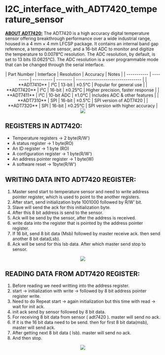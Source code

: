 # I2C_interface_with_ADT7420_temperature_sensor  
**<ins>ABOUT ADT7420:</ins>**
The ADT7420 is a high accuracy digital temperature sensor offering breakthrough performance over a wide industrial range, housed in a 4 mm × 4 mm LFCSP package. It contains an internal band gap reference, a temperature sensor, and a 16-bit ADC to monitor and digitize the temperature to 0.0078°C resolution. The ADC resolution, by default, is set to 13 bits (0.0625°C). The ADC resolution is a user programmable mode that can be changed through the serial interface.  
<div align="center">
| Part Number | Interface | Resolution | Accuracy | Notes                             |
| ----------- | --------- | ---------- | -------- | --------------------------------- |
| **ADT7410** | I²C       | 13-bit     | ±0.5°C   | Popular for general use           |
| **ADT7420** | I²C       | 16-bit     | ±0.25°C  | Higher precision, faster response |
| **ADT7411** | I²C       | 10-bit ADC | ±1.0°C   | Includes ADC & other features     |
| **ADT7310** | SPI       | 16-bit     | ±0.5°C   | SPI version of ADT7420            |
| **ADT7320** | SPI       | 16-bit     | ±0.25°C  | SPI version with higher accuracy  |
</div>
<div align="center">
<image src = "https://github.com/user-attachments/assets/92c9d85a-0bfd-47c6-86a0-28accd256a38">  
</div>

## REGISTERS IN ADT7420:
- Temperature registers -> 2 byte(R/W')
- A status register -> 1 byte(RO)
- An ID register -> 1 byte (RO)
- A configuration register -> 1 byte(R/W')
- An address pointer register -> 1 byte(W)
- A software reset -> 1byte(R/W')

## WRITING DATA INTO ADT7420 REGISTER:
1.  Master send start to temperature sensor and need to write address pointer register, which is used to point to the another registers.
2.  After start, send initialization byte 1001000 followed by R/W' bit.
3.  Slave will send the ack for this initialization byte.
4.  After this 8 bit address is send to the sensor.
5.  Ack will be send by the sensor, after the address is received.
6.  write data into the register that is pointed by the address pointer register.
7.  If 16 bit, send 8 bit data (Msb) followed by master receive ack. then send another 8 bit data(Lsb).
8.  Ack will be send for this lsb data. After which master send stop to sensor.
<div align="center">
<image src = "https://github.com/user-attachments/assets/f718741b-ae3e-4eb1-ba03-ab4c3e88a6bf">  
</div>  

## READING DATA FROM ADT7420 REGISTER:
1.  Before reading we need writting into the address register.
2.  start -> initialization with write -> followed by 8 bit address pointer register write.
3.  Need to do Repeat start -> again initialization but this time with read -> wait for init ack.
4.  init ack send by sensor followed by 8 bit data.
5.  For receiving 8 bit data from sensor ( adt7420 ). master will send no ack.
6.  If it is the 16 bit data need to be send. then for first 8 bit data(msb), master will send ack.
7.  After getting next 8 bit data ( lsb). master will send no ack.
8.  And then stop.
<div align="center">
<image src = "https://github.com/user-attachments/assets/e133ee2b-ad05-4d40-8f70-565536cc3622">  
</div>  


